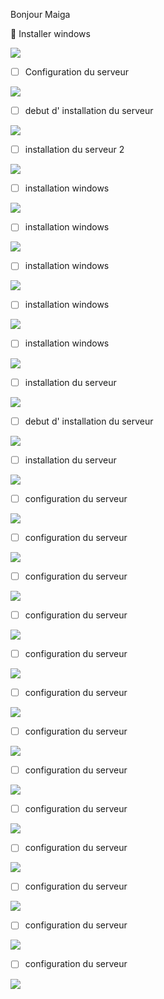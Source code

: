 Bonjour Maiga

:whale: Installer windows

<img src="images/image final.jpg" width='' height='' >

- [ ] Configuration du serveur

</img> <img src="images/photo.jpg" width='' height='' > </img>

- [ ] debut d' installation du serveur

</img> <img src="images/pho1.jpg" width='' height='' > </img>

- [ ] installation du serveur 2

</img> <img src="images/pho2.jpg" width='' height='' > </img>

- [ ] installation windows

</img> <img src="images/pho3.jpg" width='' height='' > </img>

- [ ] installation windows

</img> <img src="images/pho4.jpg" width='' height='' > </img>

- [ ] installation windows

</img> <img src="images/pho5.jpg" width='' height='' > </img>

- [ ] installation windows

</img> <img src="images/pho6.jpg" width='' height='' > </img>

- [ ] installation windows

</img> <img src="images/pho7.jpg" width='' height='' > </img>

- [ ] installation du serveur

</img> <img src="images/pho9.jpg" width='' height='' > </img>

- [ ] debut d' installation du serveur

</img> <img src="images/pho11.jpg" width='' height='' > </img>

- [ ] installation du serveur

</img> <img src="images/pho12.jpg" width='' height='' > </img>

- [ ] configuration  du serveur

</img> <img src="images/pho13.jpg" width='' height='' > </img>

- [ ] configuration  du serveur

</img> <img src="images/pho14.jpg" width='' height='' > </img>

- [ ] configuration  du serveur

</img> <img src="images/pho15.jpg" width='' height='' > </img>

- [ ] configuration  du serveur

</img> <img src="images/pho16.jpg" width='' height='' > </img>

- [ ] configuration  du serveur

</img> <img src="images/pho17.jpg" width='' height='' > </img>

- [ ] configuration  du serveur

</img> <img src="images/pho18.jpg" width='' height='' > </img>

- [ ] configuration  du serveur

</img> <img src="images/pho19.jpg" width='' height='' > </img>

- [ ] configuration  du serveur

</img> <img src="images/pho20.jpg" width='' height='' > </img>

- [ ] configuration  du serveur

</img> <img src="images/pho21.jpg" width='' height='' > </img>

- [ ] configuration  du serveur

</img> <img src="images/pho22.jpg" width='' height='' > </img>

- [ ] configuration  du serveur

</img> <img src="images/pho23.jpg" width='' height='' > </img>

- [ ] configuration  du serveur

</img> <img src="images/pho24.jpg" width='' height='' > </img>

- [ ] configuration  du serveur

</img> <img src="images/pho25.jpg" width='' height='' > </img>
